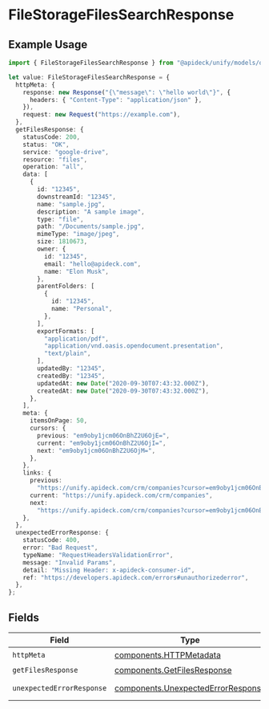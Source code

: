 # FileStorageFilesSearchResponse

## Example Usage

```typescript
import { FileStorageFilesSearchResponse } from "@apideck/unify/models/operations";

let value: FileStorageFilesSearchResponse = {
  httpMeta: {
    response: new Response("{\"message\": \"hello world\"}", {
      headers: { "Content-Type": "application/json" },
    }),
    request: new Request("https://example.com"),
  },
  getFilesResponse: {
    statusCode: 200,
    status: "OK",
    service: "google-drive",
    resource: "files",
    operation: "all",
    data: [
      {
        id: "12345",
        downstreamId: "12345",
        name: "sample.jpg",
        description: "A sample image",
        type: "file",
        path: "/Documents/sample.jpg",
        mimeType: "image/jpeg",
        size: 1810673,
        owner: {
          id: "12345",
          email: "hello@apideck.com",
          name: "Elon Musk",
        },
        parentFolders: [
          {
            id: "12345",
            name: "Personal",
          },
        ],
        exportFormats: [
          "application/pdf",
          "application/vnd.oasis.opendocument.presentation",
          "text/plain",
        ],
        updatedBy: "12345",
        createdBy: "12345",
        updatedAt: new Date("2020-09-30T07:43:32.000Z"),
        createdAt: new Date("2020-09-30T07:43:32.000Z"),
      },
    ],
    meta: {
      itemsOnPage: 50,
      cursors: {
        previous: "em9oby1jcm06OnBhZ2U6OjE=",
        current: "em9oby1jcm06OnBhZ2U6OjI=",
        next: "em9oby1jcm06OnBhZ2U6OjM=",
      },
    },
    links: {
      previous:
        "https://unify.apideck.com/crm/companies?cursor=em9oby1jcm06OnBhZ2U6OjE%3D",
      current: "https://unify.apideck.com/crm/companies",
      next:
        "https://unify.apideck.com/crm/companies?cursor=em9oby1jcm06OnBhZ2U6OjM",
    },
  },
  unexpectedErrorResponse: {
    statusCode: 400,
    error: "Bad Request",
    typeName: "RequestHeadersValidationError",
    message: "Invalid Params",
    detail: "Missing Header: x-apideck-consumer-id",
    ref: "https://developers.apideck.com/errors#unauthorizederror",
  },
};
```

## Fields

| Field                                                                                    | Type                                                                                     | Required                                                                                 | Description                                                                              |
| ---------------------------------------------------------------------------------------- | ---------------------------------------------------------------------------------------- | ---------------------------------------------------------------------------------------- | ---------------------------------------------------------------------------------------- |
| `httpMeta`                                                                               | [components.HTTPMetadata](../../models/components/httpmetadata.md)                       | :heavy_check_mark:                                                                       | N/A                                                                                      |
| `getFilesResponse`                                                                       | [components.GetFilesResponse](../../models/components/getfilesresponse.md)               | :heavy_minus_sign:                                                                       | Files                                                                                    |
| `unexpectedErrorResponse`                                                                | [components.UnexpectedErrorResponse](../../models/components/unexpectederrorresponse.md) | :heavy_minus_sign:                                                                       | Unexpected error                                                                         |